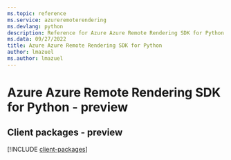```yaml
---
ms.topic: reference
ms.service: azureremoterendering
ms.devlang: python
description: Reference for Azure Azure Remote Rendering SDK for Python
ms.data: 09/27/2022
title: Azure Azure Remote Rendering SDK for Python
author: lmazuel
ms.author: lmazuel
---
```

# Azure Azure Remote Rendering SDK for Python - preview

## Client packages - preview
[!INCLUDE [client-packages](azure-remote-rendering-client-index.md)]